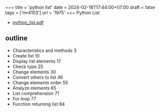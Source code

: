 +++
title = 'python list'
date = 2024-02-18T17:44:00+07:00
draft = false
tags = ['mr4103']
url = '1975'
+++
Python List
<!--more-->

+ [python_list.pdf](https://osf.io/rxu7v)


## outline
+ Characteristics and methods 3
+ Create list 10
+ Display list elements 17
+ Check type 25
+ Change elements 30
+ Convert others to list 46
+ Change elements order 55
+ Analyze elements 65
+ List comprehension 71
+ For loop 77
+ Function returning list 84
